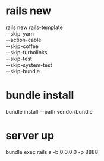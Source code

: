 # rails new
rails new rails-template \
--skip-yarn \
--action-cable \
--skip-coffee \
--skip-turbolinks \
--skip-test \
--skip-system-test \
--skip-bundle

# bundle install
bundle install --path vendor/bundle

# server up
bundle exec rails s -b 0.0.0.0 -p 8888